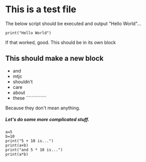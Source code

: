 # This is a test file

The below script should be executed and output "Hello World"...

```
print("Hello World")
```

If that worked, good. This should be in its own block

## This should make a new block

- and
- mtjc
- shouldn't
- care
- about
- these ``````````````

Because they don't mean anything.

##### Let's do some more complicated stuff.

```
a=5
b=10
print("5 + 10 is...")
print(a+b)
print("and 5 * 10 is...")
print(a*b)
```